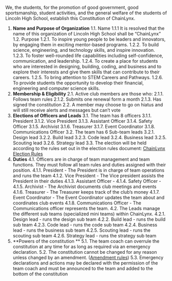 <!-- Output copied to clipboard! -->

<!-----
NEW: Check the "Suppress top comment" option to remove this info from the output.

Conversion time: 0.486 seconds.


Using this Markdown file:

1. Paste this output into your source file.
2. See the notes and action items below regarding this conversion run.
3. Check the rendered output (headings, lists, code blocks, tables) for proper
   formatting and use a linkchecker before you publish this page.

Conversion notes:

* Docs to Markdown version 1.0β29
* Fri May 21 2021 19:00:09 GMT-0700 (PDT)
* Source doc: Constitution Version 8.1 (5/20/2021)
----->


We, the students, for the promotion of good government, good sportsmanship, student activities, and the general welfare of the students of Lincoln High School, establish this Constitution of ChainLynx.



1. **Name and Purpose of Organization**
    1.1. Name
        1.1.1 It is resolved that the name of this organization of Lincoln High School shall be “ChainLynx” 
    1.2. Purpose
        1.2.1. To inspire young people to be leaders and innovators, by engaging them in exciting mentor-based programs. 
        1.2.2. To build science, engineering, and technology skills, and inspire innovation.
        1.2.3. To foster well-rounded life capabilities including self-confidence, communication, and leadership.
        1.2.4. To create a place for students who are interested in designing, building, coding, and business and to explore their interests and give them skills that can contribute to their careers.
        1.2.5. To bring attention to STEM Careers and Pathways.
        1.2.6. To provide students the opportunity to develop their financial, engineering and computer science skills.
2. **Membership & Eligibility**
    2.1. Active club members are those who:
        2.1.1. Follows team rules
        2.1.2. Submits one renewal form a month
        2.1.3. Has signed the constitution 
    2.2. A member may choose to go on hiatus and will still receive alerts and messages but can’t vote
3. **Elections of Officers and Leads**
    3.1. The team has 8 officers
        3.1.1. President
        3.1.2. Vice President
        3.1.3. Assistant Officer
        3.1.4. Safety Officer
        3.1.5. Archivist
        3.1.6. Treasurer
        3.1.7. Event Coordinator
        3.1.8. Communications Officer
    3.2. The team has 6 Sub-team leads
        3.2.1. Design lead
        3.2.2. Build lead
        3.2.3. Code lead
        3.2.4. Business lead
        3.2.5. Scouting lead
        3.2.6. Strategy lead
    3.3. The election will be held according to the rules set out in the election rules document: [ChainLynx Election Rules](https://docs.google.com/document/d/1MgXhKMtcFllOEQnpebKyiydfdwL2ZO5Uc3c27lg-qgo/edit?usp=sharing)
4. **Duties**
    4.1. Officers are in charge of team management and team functions. They must follow all team rules and duties assigned with their position. 
        4.1.1. President - The President is in charge of team operations and runs the team
        4.1.2. Vice President - The Vice president assists the President in their duties
        4.1.3. Assistant Officer -
        4.1.4. Safety Officer -
        4.1.5. Archivist - The Archivist documents club meetings and events
        4.1.6. Treasurer - The Treasurer keeps track of the club’s money
        4.1.7. Event Coordinator - The Event Coordinator updates the team about and coordinates club events
        4.1.8. Communications Officer - The Communications officer represents the team.
    4.2. The Leads manage the different sub teams (specialized mini teams) within ChainLynx. 
        4.2.1. Design lead - runs the design sub team
        4.2.2. Build lead - runs the build sub team
        4.2.3. Code lead - runs the code sub team
        4.2.4. Business lead - runs the business sub team
        4.2.5. Scouting lead - runs the scouting sub team
        4.2.6. Strategy lead - runs the strategy sub team
5. **Powers of the constitution **
    5.1. The team coach can overrule the constitution at any time for as long as required via an emergency declaration.
    5.2. The constitution cannot be changed for any reason unless changed by an amendment. ([Amendment rules](https://docs.google.com/document/d/1MgXhKMtcFllOEQnpebKyiydfdwL2ZO5Uc3c27lg-qgo/edit?usp=sharing))
    5.3. Emergency declarations and actions may be declared with the permission of the team coach and must be announced to the team and added to the bottom of the constitution 
